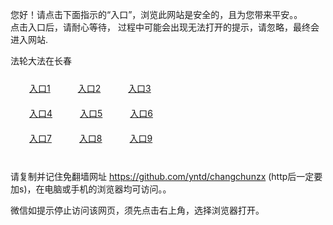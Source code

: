 您好！请点击下面指示的“入口”，浏览此网站是安全的，且为您带来平安。。 <br/>
点击入口后，请耐心等待， 过程中可能会出现无法打开的提示，请忽略，最终会进入网站. </br>

法轮大法在长春<br/>
<div style="padding:10px"><a style="margin:20px" target="_blank" href="https://d1dmyobyqhcb2y.cloudfront.net/2Qpsp?wjaxbjq" id="ccLink1" rel="nofollow">入口1</a> <a target="_blank" style="margin:20px" href="https://d15cwkevz8asbf.cloudfront.net/2Qpsp?thacnng" id="ccLink2" rel="nofollow">入口2</a> <a style="margin:20px" target="_blank" href="https://d11wj8etmomv8m.cloudfront.net/2Qpsp?bmdiplk" id="ccLink3" rel="nofollow">入口3</a></div>

<div style="padding:10px" ><a style="margin:20px" target="_blank" href="https://d1dmyobyqhcb2y.cloudfront.net/2Qpsp?wjaxbjq" id="ccLink4" rel="nofollow">入口4</a> <a style="margin:20px" href="https://d15cwkevz8asbf.cloudfront.net/2Qpsp?thacnng" target="_blank" id="ccLink5" rel="nofollow">入口5</a> <a style="margin:20px" href="https://d11wj8etmomv8m.cloudfront.net/2Qpsp?bmdiplk" target="_blank" id="ccLink6" rel="nofollow">入口6</a></div>

<div style="padding:10px"><a style="margin:20px" target="_blank" href="https://d1dmyobyqhcb2y.cloudfront.net/2Qpsp?wjaxbjq" id="ccLink7" rel="nofollow">入口7</a> <a style="margin:20px" href="https://d15cwkevz8asbf.cloudfront.net/2Qpsp?thacnng" target="_blank" id="ccLink8" rel="nofollow">入口8</a> <a style="margin:20px" target="_blank" href="https://d11wj8etmomv8m.cloudfront.net/2Qpsp?bmdiplk" id="ccLink9" rel="nofollow">入口9</a></div>

<br/>



请复制并记住免翻墙网址 https://github.com/yntd/changchunzx (http后一定要加s)，在电脑或手机的浏览器均可访问。。<br/>

微信如提示停止访问该网页，须先点击右上角，选择浏览器打开。

